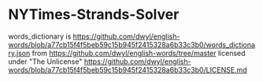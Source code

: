 # NYTimes-Strands-Solver

words_dictionary
is https://github.com/dwyl/english-words/blob/a77cb15f4f5beb59c15b945f2415328a6b33c3b0/words_dictionary.json
from https://github.com/dwyl/english-words/tree/master
licensed under "The
Unlicense" https://github.com/dwyl/english-words/blob/a77cb15f4f5beb59c15b945f2415328a6b33c3b0/LICENSE.md
